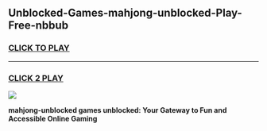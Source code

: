 
## Unblocked-Games-mahjong-unblocked-Play-Free-nbbub
<h3>
<a href="https://premium76.site?title=mahjong-unblocked&ref=12A">CLICK TO PLAY</a></h3>
<hr>

<h3>
<a href="https://premium76.site?title=mahjong-unblocked&ref=12A">CLICK 2 PLAY</a>
  
</h3>

<a href="https://premium76.site?title=mahjong-unblocked&ref=12A"><img src="https://clearcache.store/games.png"></a>


**mahjong-unblocked games unblocked: Your Gateway to Fun and Accessible Online Gaming**
